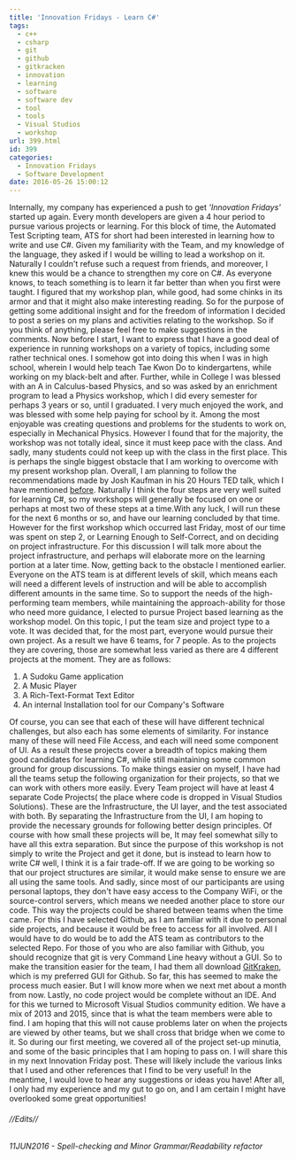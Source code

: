 ```yaml
---
title: 'Innovation Fridays - Learn C#'
tags:
  - c++
  - csharp
  - git
  - github
  - gitkracken
  - innovation
  - learning
  - software
  - software dev
  - tool
  - tools
  - Visual Studios
  - workshop
url: 399.html
id: 399
categories:
  - Innovation Fridays
  - Software Development
date: 2016-05-26 15:00:12
---
```


Internally, my company has experienced a push to get _'Innovation Fridays'_ started up again. Every month developers are given a 4 hour period to pursue various projects or learning. For this block of time, the Automated Test Scripting team, ATS for short had been interested in learning how to write and use C#. Given my familiarity with the Team, and my knowledge of the language, they asked if I would be willing to lead a workshop on it. Naturally I couldn't refuse such a request from friends, and moreover, I knew this would be a chance to strengthen my core on C#. As everyone knows, to teach something is to learn it far better than when you first were taught. I figured that my workshop plan, while good, had some chinks in its armor and that it might also make interesting reading. So for the purpose of getting some additional insight and for the freedom of information I decided to post a series on my plans and activities relating to the workshop. So if you think of anything, please feel free to make suggestions in the comments. Now before I start, I want to express that I have a good deal of experience in running workshops on a variety of topics, including some rather technical ones. I somehow got into doing this when I was in high school, wherein I would help teach Tae Kwon Do to kindergartens, while working on my black-belt and after. Further, while in College I was blessed with an A in Calculus-based Physics, and so was asked by an enrichment program to lead a Physics workshop, which I did every semester for perhaps 3 years or so, until I graduated. I very much enjoyed the work, and was blessed with some help paying for school by it. Among the most enjoyable was creating questions and problems for the students to work on, especially in Mechanical Physics. However I found that for the majority, the workshop was not totally ideal, since it must keep pace with the class. And sadly, many students could not keep up with the class in the first place. This is perhaps the single biggest obstacle that I am working to overcome with my present workshop plan. Overall, I am planning to follow the recommendations made by Josh Kaufman in his 20 Hours TED talk, which I have mentioned [before](https://mysource.ihs.com/blogs/JourneymanBlog/2016/04/14/how-to-learn-any-skill-in-20-hours). Naturally I think the four steps are very well suited for learning C#, so my workshops will generally be focused on one or perhaps at most two of these steps at a time.With any luck, I will run these for the next 6 months or so, and have our learning concluded by that time. However for the first workshop which occurred last Friday, most of our time was spent on step 2, or Learning Enough to Self-Correct, and on deciding on project infrastructure. For this discussion I will talk more about the project infrastructure, and perhaps will elaborate more on the learning portion at a later time. Now, getting back to the obstacle I mentioned earlier. Everyone on the ATS team is at different levels of skill, which means each will need a different levels of instruction and will be able to accomplish different amounts in the same time. So to support the needs of the high-performing team members, while maintaining the approach-ability for those who need more guidance, I elected to pursue Project based learning as the workshop model. On this topic, I put the team size and project type to a vote. It was decided that, for the most part, everyone would pursue their own project. As a result we have 6 teams, for 7 people. As to the projects they are covering, those are somewhat less varied as there are 4 different projects at the moment. They are as follows:

1.  A Sudoku Game application
2.  A Music Player
3.  A Rich-Text-Format Text Editor
4.  An internal Installation tool for our Company's Software

Of course, you can see that each of these will have different technical challenges, but also each has some elements of similarity. For instance many of these will need File Access, and each will need some component of UI. As a result these projects cover a breadth of topics making them good candidates for learning C#, while still maintaining some common ground for group discussions. To make things easier on myself, I have had all the teams setup the following organization for their projects, so that we can work with others more easily. Every Team project will have at least 4 separate Code Projects( the place where code is dropped in Visual Studios Solutions). These are the Infrastructure, the UI layer, and the test associated with both. By separating the Infrastructure from the UI, I am hoping to provide the necessary grounds for following better design principles. Of course with how small these projects will be, It may feel somewhat silly to have all this extra separation. But since the purpose of this workshop is not simply to write the Project and get it done, but is instead to learn how to write C# well, I think it is a fair trade-off. If we are going to be working so that our project structures are similar, it would make sense to ensure we are all using the same tools. And sadly, since most of our participants are using personal laptops, they don't have easy access to the Company WiFi, or the source-control servers, which means we needed another place to store our code. This way the projects could be shared between teams when the time came. For this I have selected Github, as I am familiar with it due to personal side projects, and because it would be free to access for all involved. All I would have to do would be to add the ATS team as contributors to the selected Repo. For those of you who are also familiar with Github, you should recognize that git is very Command Line heavy without a GUI. So to make the transition easier for the team, I had them all download [GitKraken](https://www.gitkraken.com/), which is my preferred GUI for Github. So far, this has seemed to make the process much easier. But I will know more when we next met about a month from now. Lastly, no code project would be complete without an IDE. And for this we turned to Microsoft Visual Studios community edition. We have a mix of 2013 and 2015, since that is what the team members were able to find. I am hoping that this will not cause problems later on when the projects are viewed by other teams, but we shall cross that bridge when we come to it. So during our first meeting, we covered all of the project set-up minutia, and some of the basic principles that I am hoping to pass on. I will share this in my next Innovation Friday post. These will likely include the various links that I used and other references that I find to be very useful! In the meantime, I would love to hear any suggestions or ideas you have! After all, I only had my experience and my gut to go on, and I am certain I might have overlooked some great opportunities! 
###### //Edits//

###### 11JUN2016 - Spell-checking and Minor Grammar/Readability refactor